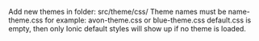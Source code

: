 Add new themes in folder: src/theme/css/
Theme names must be name-theme.css for example: avon-theme.css or blue-theme.css
default.css is empty, then only Ionic default styles will show up if no theme is loaded.
